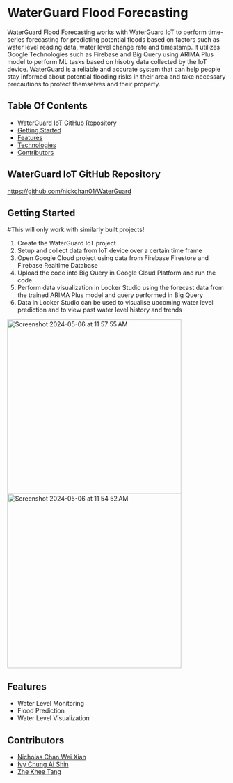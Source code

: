 # WaterGuard Flood Forecasting

WaterGuard Flood Forecasting works with WaterGuard IoT to perform time-series forecasting for predicting potential floods based on factors such as water level reading data, water level change rate and timestamp. 
It utilizes Google Technologies such as Firebase and Big Query using ARIMA Plus model to perform ML tasks based on hisotry data collected by the IoT device.
WaterGuard is a reliable and accurate system that can help people stay informed about potential flooding risks in their area and take necessary precautions to protect themselves and their property.

## Table Of Contents

- [WaterGuard IoT GitHub Repository](#waterguard-iot-github-repository)
- [Getting Started](#getting-started)
- [Features](#features)
- [Technologies](#technologies)
- [Contributors](#contributors)

## WaterGuard IoT GitHub Repository
https://github.com/nickchan01/WaterGuard

## Getting Started
#This will only work with similarly built projects!

1. Create the WaterGuard IoT project
2. Setup and collect data from IoT device over a certain time frame
3. Open Google Cloud project using data from Firebase Firestore and Firebase Realtime Database
4. Upload the code into Big Query in Google Cloud Platform and run the code
5. Perform data visualization in Looker Studio using the forecast data from the trained ARIMA Plus model and query performed in Big Query
6. Data in Looker Studio can be used to visualise upcoming water level prediction and to view past water level history and trends
   


<img width="400" alt="Screenshot 2024-05-06 at 11 57 55 AM" src="https://github.com/nickchan01/WaterGuard-Flood-Forecasting/assets/148427518/f8da5cbc-ec90-4460-9a17-04fbcf9f57fc">
<img width="400" alt="Screenshot 2024-05-06 at 11 54 52 AM" src="https://github.com/nickchan01/WaterGuard-Flood-Forecasting/assets/148427518/ae5c58f1-2ecb-4d7a-8f88-6603b2a44194">


## Features
- Water Level Monitoring
- Flood Prediction
- Water Level Visualization


## Contributors 
- [Nicholas Chan Wei Xian](https://github.com/nickchan01)
- [Ivy Chung Ai Shin](https://github.com/ICAS03)
- [Zhe Khee Tang](https://github.com/jackyt0303)

